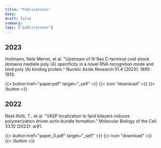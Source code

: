 ```yaml
---
title: "Publications"
date: 
draft: false
summary:
tags: ["publications"]
---
```


## 2023

Hollmann, Nele Merret, et al. "Upstream of N-Ras C-terminal cold shock domains mediate poly (A) specificity in a novel RNA recognition mode and bind poly (A) binding protein." Nucleic Acids Research 51.4 (2023): 1895-1913.

{{< button href="paper.pdf" target="_self" >}}
{{< icon "download" >}}
{{< /button >}}

## 2022

Nast-Kolb, T., et al. "VASP localization to lipid bilayers induces polymerization driven actin bundle formation." Molecular Biology of the Cell 33.10 (2022): ar91.

{{< button href="paper_0.pdf" target="_self" >}}
{{< icon "download" >}}
{{< /button >}}
